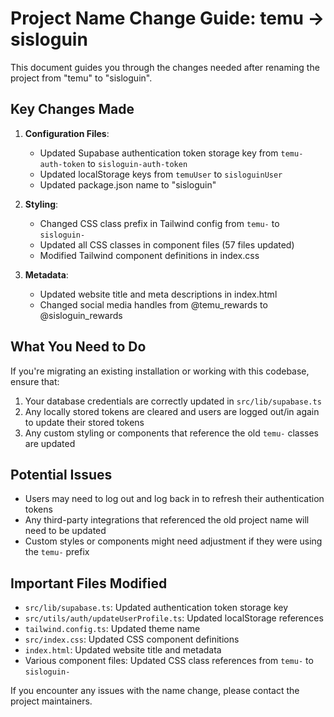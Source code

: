 # Project Name Change Guide: temu → sisloguin

This document guides you through the changes needed after renaming the project from "temu" to "sisloguin".

## Key Changes Made

1. **Configuration Files**:
   - Updated Supabase authentication token storage key from `temu-auth-token` to `sisloguin-auth-token`
   - Updated localStorage keys from `temuUser` to `sisloguinUser`
   - Updated package.json name to "sisloguin"

2. **Styling**:
   - Changed CSS class prefix in Tailwind config from `temu-` to `sisloguin-`
   - Updated all CSS classes in component files (57 files updated)
   - Modified Tailwind component definitions in index.css

3. **Metadata**:
   - Updated website title and meta descriptions in index.html
   - Changed social media handles from @temu_rewards to @sisloguin_rewards

## What You Need to Do

If you're migrating an existing installation or working with this codebase, ensure that:

1. Your database credentials are correctly updated in `src/lib/supabase.ts`
2. Any locally stored tokens are cleared and users are logged out/in again to update their stored tokens
3. Any custom styling or components that reference the old `temu-` classes are updated

## Potential Issues

- Users may need to log out and log back in to refresh their authentication tokens
- Any third-party integrations that referenced the old project name will need to be updated
- Custom styles or components might need adjustment if they were using the `temu-` prefix

## Important Files Modified

- `src/lib/supabase.ts`: Updated authentication token storage key
- `src/utils/auth/updateUserProfile.ts`: Updated localStorage references
- `tailwind.config.ts`: Updated theme name
- `src/index.css`: Updated CSS component definitions
- `index.html`: Updated website title and metadata
- Various component files: Updated CSS class references from `temu-` to `sisloguin-`

If you encounter any issues with the name change, please contact the project maintainers. 